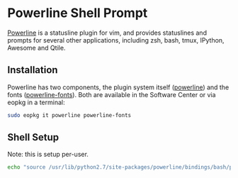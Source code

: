 # Powerline Shell Prompt

[Powerline](https://github.com/powerline) is a statusline plugin for vim, and provides statuslines and prompts for several other applications, including zsh, bash, tmux, IPython, Awesome and Qtile.

## Installation 

Powerline has two components, the plugin system itself ([powerline](https://git.solus-project.com/packages/powerline/)) and the 
fonts ([powerline-fonts](https://git.solus-project.com/packages/powerline-fonts)). Both are available in the Software Center or via eopkg in a terminal:

``` bash
sudo eopkg it powerline powerline-fonts
```

## Shell Setup 

Note: this is setup per-user.

``` bash
echo "source /usr/lib/python2.7/site-packages/powerline/bindings/bash/powerline.sh" >> ~/.bashrc
```
